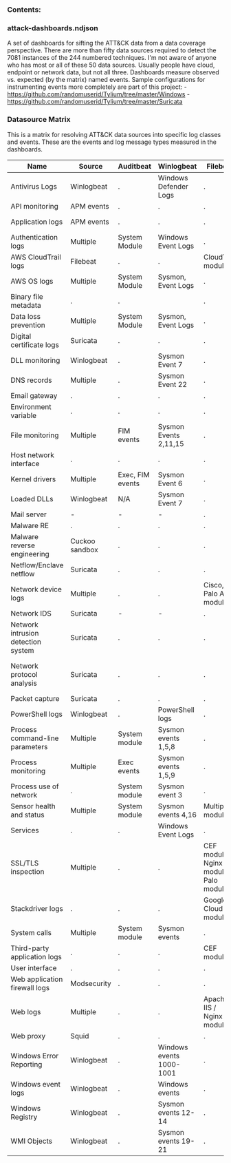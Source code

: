 
### Contents:

### attack-dashboards.ndjson

A set of dashboards for sifting the ATT&CK data from a data coverage perspective. There are more than fifty data sources required to detect the 7081 instances of the 244 numbered techniques. I'm not aware of anyone who has most or all of these 50 data sources. Usually people have cloud, endpoint or network data, but not all three. Dashboards measure observed vs. expected (by the matrix) named events. Sample configurations for instrumenting events more completely are part of this project:
-https://github.com/randomuserid/Tylium/tree/master/Windows
-https://github.com/randomuserid/Tylium/tree/master/Suricata

### Datasource Matrix

This is a matrix for resolving ATT&CK data sources into specific log classes and events. These are the events and log message types measured in the dashboards.

| Name                               | Source         | Auditbeat        | Winlogbeat               | Filebeat                              | Suricata                     |
|------------------------------------|----------------|------------------|--------------------------|---------------------------------------|------------------------------|
| Antivirus Logs                     | Winlogbeat     | .                | Windows Defender Logs    | .                                     | .                            |
| API monitoring                     | APM events     | .                | .                        | .                                     | .                            |
| Application logs                   | APM events     | .                | .                        | .                                     | system events                |
| Authentication logs                | Multiple       | System Module    | Windows Event Logs       | .                                     | .                            |
| AWS CloudTrail logs                | Filebeat       | .                | .                        | CloudTrail module                     | .                            |
| AWS OS logs                        | Multiple       | System Module    | Sysmon, Event Logs       | .                                     | .                            |
| Binary file metadata               | .              | .                |                          | .                                     | .                            |
| Data loss prevention               | Multiple       | System Module    | Sysmon, Event Logs       | .                                     | .                            |
| Digital certificate logs           | Suricata       | .                | .                        | .                                     | TLS events                   |
| DLL monitoring                     | Winlogbeat     | .                | Sysmon Event 7           | .                                     | .                            |
| DNS records                        | Multiple       | .                | Sysmon Event 22          | .                                     | DNS events                   |
| Email gateway                      | .              | .                | .                        | .                                     | -                            |
| Environment variable               | .              | .                | .                        | .                                     | .                            |
| File monitoring                    | Multiple       | FIM events       | Sysmon Events 2,11,15    | .                                     | .                            |
| Host network interface             | .              | .                | .                        | .                                     | .                            |
| Kernel drivers                     | Multiple       | Exec, FIM events | Sysmon Event 6           | .                                     | .                            |
| Loaded DLLs                        | Winlogbeat     | N/A              | Sysmon Event 7           | .                                     | -                            |
| Mail server                        | -              | -                | -                        | .                                     | .                            |
| Malware RE                         | .              | .                | .                        | .                                     | .                            |
| Malware reverse engineering        | Cuckoo sandbox | .                | .                        | .                                     | .                            |
| Netflow/Enclave netflow            | Suricata       | .                | .                        | .                                     | Flow events                  |
| Network device logs                | Multiple       | .                | .                        | Cisco, Palo Alto modules              | .                            |
| Network IDS                        | Suricata       | -                | -                        | .                                     | alerts                       |
| Network intrusion detection system | Suricata       | .                | .                        | .                                     | alerts                       |
| Network protocol analysis          | Suricata       | .                | .                        | .                                     | flows, http, tls, ssh events |
| Packet capture                     | Suricata       | .                | .                        | .                                     | optional                     |
| PowerShell logs                    | Winlogbeat     | .                | PowerShell logs          | .                                     | .                            |
| Process command-line parameters    | Multiple       | System module    | Sysmon events 1,5,8      | .                                     | .                            |
| Process monitoring                 | Multiple       | Exec events      | Sysmon events 1,5,9      | .                                     | .                            |
| Process use of network             | .              | System module    | Sysmon event 3           | .                                     | .                            |
| Sensor health and status           | Multiple       | System module    | Sysmon events 4,16       | Multiple modules                      | .                            |
| Services                           | .              | .                | Windows Event Logs       | .                                     | .                            |
| SSL/TLS inspection                 | Multiple       | .                | .                        | CEF module; Nginx module; Palo module | .                            |
| Stackdriver logs                   | .              | .                | .                        | Google Cloud module                   | .                            |
| System calls                       | Multiple       | System module    | Sysmon events            | .                                     | .                            |
| Third-party application logs       | .              | .                | .                        | CEF module                            | .                            |
| User interface                     | .              | .                | .                        | .                                     | .                            |
| Web application firewall logs      | Modsecurity    | .                | .                        | .                                     | .                            |
| Web logs                           | Multiple       | .                | .                        | Apache / IIS / Nginx modules          | .                            |
| Web proxy                          | Squid          | .                | .                        | .                                     | .                            |
| Windows Error Reporting            | Winlogbeat     | .                | Windows events 1000-1001 | .                                     | .                            |
| Windows event logs                 | Winlogbeat     | .                | Windows events           | .                                     | .                            |
| Windows Registry                   | Winlogbeat     | .                | Sysmon events 12-14      | .                                     | .                            |
| WMI Objects                        | Winlogbeat     | .                | Sysmon events 19-21      | .                                     | .                            |
